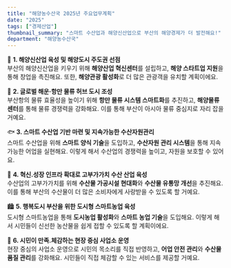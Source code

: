 ```yaml
---
title: "해양농수산국 2025년 주요업무계획"
date: "2025"
tags: ["경제산업"]
thumbnail_summary: "스마트 수산업과 해양신산업으로 부산의 해양경제가 더 발전해요!"
department: "해양농수산국"
---
```


🌊 **1. 해양신산업 육성 및 해양도시 주도권 선점**  
부산의 해양신산업을 키우기 위해 **해양산업 혁신센터**를 설립하고, **해양 스타트업 지원**을 통해 창업을 촉진해요. 또한, **해양관광 활성화**로 더 많은 관광객을 유치할 계획이에요.

🚢 **2. 글로벌 해운‧항만 물류 허브 도시 조성**  
부산항의 물류 효율성을 높이기 위해 **항만 물류 시스템 스마트화**를 추진하고, **해양물류센터**를 통해 물류 경쟁력을 강화해요. 이를 통해 부산이 아시아 물류 중심지로 자리 잡을 거예요.

🐟 **3. 스마트 수산업 기반 마련 및 지속가능한 수산자원관리**  
스마트 수산업을 위해 **스마트 양식 기술**을 도입하고, **수산자원 관리 시스템**을 통해 지속 가능한 어업을 실현해요. 이렇게 해서 수산업의 경쟁력을 높이고, 자원을 보호할 수 있어요.

🌱 **4. 혁신․성장 인프라 확대로 고부가가치 수산 산업 육성**  
수산업의 고부가가치를 위해 **수산물 가공시설 현대화**와 **수산물 유통망 개선**을 추진해요. 이를 통해 부산의 수산물이 더 많은 소비자에게 사랑받을 수 있도록 할 거예요.

🏙️ **5. 행복도시 부산을 위한 도시형 스마트농업 육성**  
도시형 스마트농업을 통해 **도시농업 활성화**와 **스마트 농업 기술**을 도입해요. 이렇게 해서 시민들이 신선한 농산물을 쉽게 접할 수 있도록 할 계획이에요.

👥 **6. 시민이 만족․체감하는 현장 중심 사업소 운영**  
현장 중심의 사업소 운영으로 시민의 목소리를 직접 반영하고, **어업 안전 관리**와 **수산물 품질 관리**를 강화해요. 시민들이 직접 체감할 수 있는 서비스를 제공할 거예요.